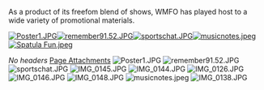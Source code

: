 As a product of its freefom blend of shows, WMFO has played host to a wide variety of promotional materials.

[![Poster1.JPG](https://wiki.wmfo.org/@api/deki/files/83/=Poster1.JPG?size=webview)](https://wiki.wmfo.org/@api/deki/files/83/=Poster1.JPG "Poster1.JPG")[![remember91.52.JPG](https://wiki.wmfo.org/@api/deki/files/85/=remember91.52.JPG?size=webview)](https://wiki.wmfo.org/@api/deki/files/85/=remember91.52.JPG "remember91.52.JPG")[![sportschat.JPG](https://wiki.wmfo.org/@api/deki/files/84/=sportschat.JPG?size=webview)](https://wiki.wmfo.org/@api/deki/files/84/=sportschat.JPG "sportschat.JPG")[![musicnotes.jpeg](https://wiki.wmfo.org/@api/deki/files/277/=musicnotes.jpeg?size=webview)](https://wiki.wmfo.org/@api/deki/files/277/=musicnotes.jpeg "musicnotes.jpeg")[![Spatula Fun.jpeg](https://wiki.wmfo.org/@api/deki/files/278/=Spatula_Fun.jpeg?size=webview)](https://wiki.wmfo.org/@api/deki/files/278/=Spatula_Fun.jpeg "Spatula Fun.jpeg")

*No headers*
[Page Attachments](https://wiki-files.wmfo.org/About_WMFO/Station_History/Promotional_Materials)
![Poster1.JPG](https://wiki-files.wmfo.org/About_WMFO/Station_History/Promotional_Materials/Poster1.JPG)
![remember91.52.JPG](https://wiki-files.wmfo.org/About_WMFO/Station_History/Promotional_Materials/remember91.52.JPG)
![sportschat.JPG](https://wiki-files.wmfo.org/About_WMFO/Station_History/Promotional_Materials/sportschat.JPG)
![IMG_0145.JPG](https://wiki-files.wmfo.org/About_WMFO/Station_History/Promotional_Materials/IMG_0145.JPG)
![IMG_0144.JPG](https://wiki-files.wmfo.org/About_WMFO/Station_History/Promotional_Materials/IMG_0144.JPG)
![IMG_0126.JPG](https://wiki-files.wmfo.org/About_WMFO/Station_History/Promotional_Materials/IMG_0126.JPG)
![IMG_0146.JPG](https://wiki-files.wmfo.org/About_WMFO/Station_History/Promotional_Materials/IMG_0146.JPG)
![IMG_0148.JPG](https://wiki-files.wmfo.org/About_WMFO/Station_History/Promotional_Materials/IMG_0148.JPG)
![musicnotes.jpeg](https://wiki-files.wmfo.org/About_WMFO/Station_History/Promotional_Materials/musicnotes.jpeg)
![IMG_0138.JPG](https://wiki-files.wmfo.org/About_WMFO/Station_History/Promotional_Materials/IMG_0138.JPG)
